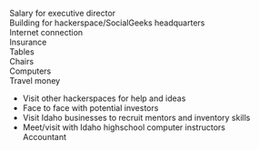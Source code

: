 Salary for executive director  
Building for hackerspace/SocialGeeks headquarters  
Internet connection  
Insurance  
Tables  
Chairs  
Computers  
Travel money  
* Visit other hackerspaces for help and ideas  
* Face to face with potential investors   
* Visit Idaho businesses to recruit mentors and inventory skills  
* Meet/visit with Idaho highschool computer instructors   
Accountant   
